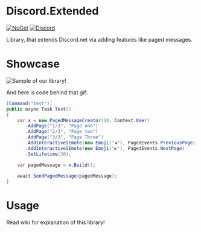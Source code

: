 # Discord.Extended
[![NuGet](https://img.shields.io/nuget/vpre/Discord-Extended.svg?maxAge=2592000?style=plastic)](https://www.nuget.org/packages/Discord-Extended)
[![Discord](https://discord.com/api/guilds/846043238649298944/widget.png)](https://discord.gg/jkrBmQR)

Library, that extends Discord.net via adding features like paged messages.

# Showcase

![Sample of our library!](https://cdn.discordapp.com/attachments/817822681050120256/846039535103901726/discord.extended.gif)

And here is code behind that gif:

```cs
[Command("test")]
public async Task Test()
{
    var x = new PagedMessageCreator(10, Context.User)
       .AddPage("1/3", "Page one")
       .AddPage("2/3", "Page two")
       .AddPage("3/3", "Page Three")
       .AddInteractiveIEmote(new Emoji("◀️"), PagedEvents.PreviousPage)
       .AddInteractiveIEmote(new Emoji("▶️"), PagedEvents.NextPage)
       .SetLifetime(30);

    var pagedMessage = x.Build();

    await SendPagedMessage(pagedMessage);
}
```

# Usage

Read wiki for explanation of this library!
